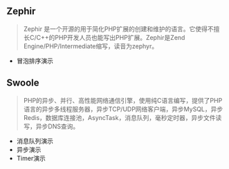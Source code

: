 ## Zephir
> Zephir 是一个开源的用于简化PHP扩展的创建和维护的语言。它使得不擅长C/C++的PHP开发人员也能写出PHP扩展。Zephir是Zend Engine/PHP/Intermediate缩写，读音为zephyr。

* 冒泡排序演示

## Swoole
> PHP的异步、并行、高性能网络通信引擎，使用纯C语言编写，提供了PHP语言的异步多线程服务器，异步TCP/UDP网络客户端，异步MySQL，异步Redis，数据库连接池，AsyncTask，消息队列，毫秒定时器，异步文件读写，异步DNS查询。

* 消息队列演示
* 异步演示
* Timer演示
